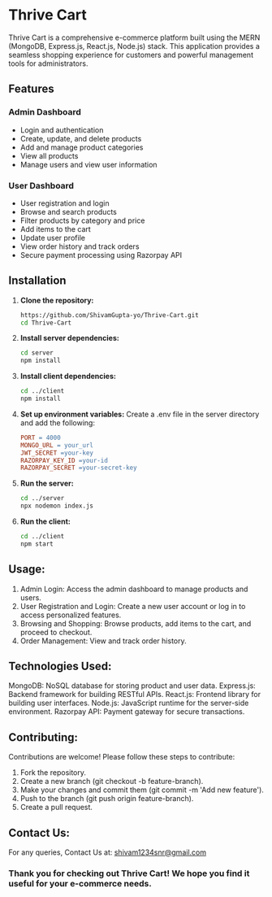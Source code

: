 # Thrive Cart

Thrive Cart is a comprehensive e-commerce platform built using the MERN (MongoDB, Express.js, React.js, Node.js) stack. This application provides a seamless shopping experience for customers and powerful management tools for administrators.

## Features

### Admin Dashboard
- Login and authentication
- Create, update, and delete products
- Add and manage product categories
- View all products
- Manage users and view user information

### User Dashboard
- User registration and login
- Browse and search products
- Filter products by category and price
- Add items to the cart
- Update user profile
- View order history and track orders
- Secure payment processing using Razorpay API

## Installation

1. **Clone the repository:**
   ```sh
   https://github.com/ShivamGupta-yo/Thrive-Cart.git
   cd Thrive-Cart
2. **Install server dependencies:**
   ```sh
   cd server
   npm install
3. **Install client dependencies:**
   ```sh
   cd ../client
   npm install
4. **Set up environment variables:**
   Create a .env file in the server directory and add the following:
   ```makefile
   PORT = 4000
   MONGO_URL = your_url
   JWT_SECRET =your-key
   RAZORPAY_KEY_ID =your-id
   RAZORPAY_SECRET =your-secret-key
5. **Run the server:**
   ```sh
   cd ../server
   npx nodemon index.js
6. **Run the client:**
   ```sh
   cd ../client
   npm start

## Usage:
1. Admin Login: Access the admin dashboard to manage products and users.
2. User Registration and Login: Create a new user account or log in to access personalized features.
3. Browsing and Shopping: Browse products, add items to the cart, and proceed to checkout.
4. Order Management: View and track order history.

## Technologies Used: 
MongoDB: NoSQL database for storing product and user data.
Express.js: Backend framework for building RESTful APIs.
React.js: Frontend library for building user interfaces.
Node.js: JavaScript runtime for the server-side environment.
Razorpay API: Payment gateway for secure transactions.

## Contributing: 
Contributions are welcome! Please follow these steps to contribute:
1. Fork the repository.
2. Create a new branch (git checkout -b feature-branch).
3. Make your changes and commit them (git commit -m 'Add new feature').
4. Push to the branch (git push origin feature-branch).
5. Create a pull request.

## Contact Us:
For any queries, Contact Us at:
shivam1234snr@gmail.com

### Thank you for checking out Thrive Cart! We hope you find it useful for your e-commerce needs.

   












   
